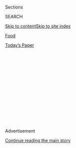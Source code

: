 <div id="app">

<div>

<div>

<div>

<div class="NYTAppHideMasthead css-1q2w90k e1suatyy0">

<div class="section css-ui9rw0 e1suatyy2">

<div class="css-eph4ug er09x8g0">

<div class="css-6n7j50">

</div>

<span class="css-1dv1kvn">Sections</span>

<div class="css-10488qs">

<span class="css-1dv1kvn">SEARCH</span>

</div>

[Skip to content](#site-content)[Skip to site
index](#site-index)

</div>

<div id="masthead-section-label" class="css-1wr3we4 eaxe0e00">

[Food](https://www.nytimes3xbfgragh.onion/section/food)

</div>

<div class="css-10698na e1huz5gh0">

</div>

</div>

<div id="masthead-bar-one" class="section hasLinks css-15hmgas e1csuq9d3">

<div class="css-uqyvli e1csuq9d0">

</div>

<div class="css-1uqjmks e1csuq9d1">

</div>

<div class="css-9e9ivx">

[](https://myaccount.nytimes3xbfgragh.onion/auth/login?response_type=cookie&client_id=vi)

</div>

<div class="css-1bvtpon e1csuq9d2">

[Today’s
Paper](https://www.nytimes3xbfgragh.onion/section/todayspaper)

</div>

</div>

</div>

</div>

<div data-aria-hidden="false">

<div id="site-content" data-role="main">

<div>

<div class="css-1aor85t" style="opacity:0.000000001;z-index:-1;visibility:hidden">

<div class="css-1hqnpie">

<div class="css-epjblv">

<span class="css-17xtcya">[Food](/section/food)</span><span class="css-x15j1o">|</span><span class="css-fwqvlz">Inheriting
the Family
Apron</span>

</div>

<div class="css-k008qs">

<div class="css-1iwv8en">

<span class="css-18z7m18"></span>

<div>

</div>

</div>

<span class="css-1n6z4y">https://nyti.ms/189JBiP</span>

<div class="css-1705lsu">

<div class="css-4xjgmj">

<div class="css-4skfbu" data-role="toolbar" data-aria-label="Social Media Share buttons, Save button, and Comments Panel with current comment count" data-testid="share-tools">

  - 
  - 
  - 
  - 
    
    <div class="css-6n7j50">
    
    </div>

  - 
  - 

</div>

</div>

</div>

</div>

</div>

</div>

<div class="css-13pd83m">

</div>

<div id="top-wrapper" class="css-1sy8kpn">

<div id="top-slug" class="css-l9onyx">

Advertisement

</div>

[Continue reading the main
story](#after-top)

<div class="ad top-wrapper" style="text-align:center;height:100%;display:block;min-height:250px">

<div id="top" class="place-ad" data-position="top" data-size-key="top">

</div>

</div>

<div id="after-top">

</div>

</div>

<div id="sponsor-wrapper" class="css-1hyfx7x">

<div id="sponsor-slug" class="css-19vbshk">

Supported by

</div>

[Continue reading the main
story](#after-sponsor)

<div id="sponsor" class="ad sponsor-wrapper" style="text-align:center;height:100%;display:block">

</div>

<div id="after-sponsor">

</div>

</div>

<div class="css-1vkm6nb ehdk2mb0">

# Inheriting the Family Apron

</div>

<div class="css-79elbk" data-testid="photoviewer-wrapper">

<div class="css-z3e15g" data-testid="photoviewer-wrapper-hidden">

</div>

<div class="css-1a48zt4 ehw59r15" data-testid="photoviewer-children">

![<span class="css-16f3y1r e13ogyst0" data-aria-hidden="true">The Lee
brothers, from left, David, Dennis and Daniel, at Namu Gaji, their San
Francisco restaurant. Cooking was the business that their mother, a
chef, wanted her sons to
escape.</span><span class="css-cnj6d5 e1z0qqy90" itemprop="copyrightHolder"><span class="css-1ly73wi e1tej78p0">Credit...</span><span><span>Noah
Berger for The New York
Times</span></span></span>](https://static01.graylady3jvrrxbe.onion/images/2013/09/11/dining/11GENERATION_SPAN/11GENERATION_SPAN-articleLarge-v3.jpg?quality=75&auto=webp&disable=upscale)

</div>

</div>

<div class="css-xt80pu e12qa4dv0">

<div class="css-18e8msd">

<div class="css-vp77d3 epjyd6m0">

<div class="css-1baulvz">

By [<span class="css-1baulvz last-byline" itemprop="name">Julia
Moskin</span>](https://www.nytimes3xbfgragh.onion/by/julia-moskin)

</div>

</div>

  - Sept. 10,
    2013

  - 
    
    <div class="css-4xjgmj">
    
    <div class="css-d8bdto" data-role="toolbar" data-aria-label="Social Media Share buttons, Save button, and Comments Panel with current comment count" data-testid="share-tools">
    
      - 
      - 
      - 
      - 
        
        <div class="css-6n7j50">
        
        </div>
    
      - 
      - 
    
    </div>
    
    </div>

</div>

</div>

<div class="section meteredContent css-1r7ky0e" name="articleBody" itemprop="articleBody">

<div class="css-1fanzo5 StoryBodyCompanionColumn">

<div class="css-53u6y8">

There are many routes to a cooking career. Not so long ago, military and
prison kitchens were reliable sources of line cooks for American
restaurants. Now the siren song of reality television lures many
recruits to kitchens and culinary schools.

But until recently, very few American chefs were born into the
profession. Even the luminaries who led the American food revolution of
the 1970s and ’80s found their own ways to the stove — through travel,
like Alice Waters, or anthropology, like Rick Bayless. Their parents
were hardly encouraging.

“Cooking was not considered a respectable or profitable profession,”
said Maria Guarnaschelli, an eminent [cookbook
editor](http://www.nytimes3xbfgragh.onion/2006/11/01/dining/01jside.html)
and the mother of Alex Guarnaschelli, who is the chef at
[Butter](http://events.nytimes3xbfgragh.onion/mem/nycreview.html?res=9A00EFD8163EF935A15755C0A9649C8B63),
in Greenwich Village. “We never thought our daughter would be a chef.”

Now, a generation of chefs and entrepreneurs who grew up in the kitchen
are shaping American food.

The sons of pioneering American chefs like Norman Van Aken, Bradley
Ogden and Larry Forgione have grown into their own chef’s whites. Sara
Jenkins, 48, the chef and owner of
[Porsena](http://porsena.com/ "Link to restaurant.") and
[Porchetta](http://www.porchettanyc.com/ "Link to menu.") in the East
Village, trained her palate from childhood by globe-trotting with her
mother, the Mediterranean food expert Nancy Harmon Jenkins.

</div>

</div>

<div class="css-1fanzo5 StoryBodyCompanionColumn">

<div class="css-53u6y8">

Two of the most influential chefs in the Austin, Tex., area are Bryce
Gilmore, of [Barley
Swine](http://barleyswine.com/ "link to restaurant"), and his father,
Jack Gilmore, of [Jack Allen’s
Kitchen](http://www.jackallenskitchen.com/). Bryce, 30, grew up learning
at Jack’s elbow — but today Bryce is coaching Jack, who quit a job as a
corporate chef after 20 years to get back into the kitchen, in modern
culinary arts like curing and cultivating relationships with farmers.

</div>

</div>

<div class="css-79elbk" data-testid="photoviewer-wrapper">

<div class="css-z3e15g" data-testid="photoviewer-wrapper-hidden">

</div>

<div class="css-1a48zt4 ehw59r15" data-testid="photoviewer-children">

![<span class="css-16f3y1r e13ogyst0" data-aria-hidden="true">Maria
Guarnaschelli, the cookbook editor, with her daughter Alex, a chef, at
Butter, Alex’s
restaurant.</span><span class="css-cnj6d5 e1z0qqy90" itemprop="copyrightHolder"><span class="css-1ly73wi e1tej78p0">Credit...</span><span>Joshua
Bright for The New York
Times</span></span>](https://static01.graylady3jvrrxbe.onion/images/2013/09/11/dining/11JPGENERATION1/11JPGENERATION1-articleLarge.jpg?quality=75&auto=webp&disable=upscale)

</div>

</div>

<div class="css-1fanzo5 StoryBodyCompanionColumn">

<div class="css-53u6y8">

Second-generation entrepreneurs like Nicolas Jammet, whose parents, Rita
and André Jammet, owned New York’s elegant La Caravelle, are using their
food knowledge outside the kitchen. Nic, 28, discovered an appetite for
sophisticated, sustainable fast food while still in college; the chain
he founded in 2007 in Washington, D.C.,
[Sweetgreen](http://sweetgreen.com/), just opened its 20th store in the
trendy NoMad hotel in Manhattan.

And some chefs who grew up in less rarefied settings — like [Eddie
Huang](http://www.nytimes3xbfgragh.onion/2013/01/24/fashion/eddie-huang-defies-description.html?pagewanted=all),
31, whose Taiwanese parents ran steak and seafood restaurants around
Orlando, Fla. — are using their own professional kitchens to revisit the
true flavors of their childhoods.

In all these ways, building on the work of food-world pioneers, the next
generation is moving the culinary conversation forward.

</div>

</div>

<div class="css-1fanzo5 StoryBodyCompanionColumn">

<div class="css-53u6y8">

That is, when their mothers will let them into the kitchen.

Maria Guarnaschelli published authoritative cookbooks by writers like
Julie Sahni and Barbara Tropp when most Americans neither knew nor cared
about authentic cooking. But she didn’t teach Alex to cook, because she
couldn’t tolerate messes or mistakes in the kitchen.

“I became a chef in spite of her,” the daughter said, “but I am a
perfectionist because of her, and I couldn’t be a chef without that.”
(Last year, Alex, 44, worked up the courage to write her own cookbook, a
resolutely lighthearted, messy and nonauthoritative book titled
“Old-School Comfort Food.”)

When Dennis Lee, 33, and his brothers, Daniel, 32, and David, 30,
started a business selling hot dogs from a stand in Golden Gate Park,
their Korean-born mother was not enthusiastic. Even though the hot dogs
were organic and garnished with kimchi and gochujang, cooking was the
family business that she wanted her sons to
escape.

</div>

</div>

<div class="css-79elbk" data-testid="photoviewer-wrapper">

<div class="css-z3e15g" data-testid="photoviewer-wrapper-hidden">

</div>

<div class="css-1a48zt4 ehw59r15" data-testid="photoviewer-children">

<div class="css-1xdhyk6 erfvjey0">

<span class="css-1ly73wi e1tej78p0">Image</span>

<div class="css-zjzyr8">

<div data-testid="lazyimage-container" style="height:258.4222222222222px">

</div>

</div>

</div>

<span class="css-16f3y1r e13ogyst0" data-aria-hidden="true">Jack
Gilmore, second from left, and Bryce, his son, both have restaurants in
the Austin, Tex.,
area.</span><span class="css-cnj6d5 e1z0qqy90" itemprop="copyrightHolder"><span class="css-1ly73wi e1tej78p0">Credit...</span><span>Phil
Kline for The New York Times</span></span>

</div>

</div>

<div class="css-1fanzo5 StoryBodyCompanionColumn">

<div class="css-53u6y8">

“We were supposed to be doctors, not hot dog vendors,” said Dennis, who
is now the chef at Namu Gaji in San Francisco, which is owned by all
three brothers.

The whole family had worked long hours at
[Dah-Mee](http://www.dahmee.com/), the popular pan-Asian restaurant in
Natick, Mass., where their mother commanded a regiment of Korean,
Japanese and Thai chefs. She insisted that staples like miso and soy
sauce be made from scratch. Dennis became the kitchen’s key translator
among languages and cuisines. Namu Gaji’s izakaya-style small plates,
like napa cabbage, radish and pluots dressed with tangy ponzu and crisp
seaweed, reflect how the brothers ate; the organic farm they’ve started
reflects how hard they worked.

“I think that secretly or unconsciously, they were training me to stay
in the food business,” Dennis said of his parents. “They instilled in me
this crazy work ethic where I always have to be in the kitchen.”

</div>

</div>

<div class="css-1fanzo5 StoryBodyCompanionColumn">

<div class="css-53u6y8">

Multigenerational restaurants are not a new idea. In Europe, toques are
routinely passed down from father to son to grandson — and in a few
recent cases, like Elena Arzak and Anne-Sophie Pic — from father to
daughter. Restaurant dynasties in the United States include the
[Canlis](http://canlis.com/) family in Seattle, [the
Bastianichs](http://bandbhg.com/our_restaurants.cfm) in New York and the
prolific [Pappas family](http://www.pappas.com/home/) in the Southwest,
who have birthed about 80 restaurants: Pappas Bros. Steakhouse,
Pappadeaux Seafood Kitchen, Pappasito’s Cantina and more. But in those
clans, business responsibilities are passed down, not culinary
inspiration.

Chefs who grow up in working kitchens have both advantages and
disadvantages.

“I’d call it a gifted curse, or a cursed gift,” said Marc Forgione, 34,
whose father, Larry Forgione, was one of the first chefs to put regional
American cooking on the fine-dining map, at his Manhattan restaurant [An
American
Place](http://events.nytimes3xbfgragh.onion/mem/nycreview.html?res=9C02E0D61E39F93BA2575BC0A96F958260),
which opened in 1983.

Marc grew up not in Manhattan but on Long Island; he worked in the
kitchen part time for pocket money, but never planned to become a chef.
“I didn’t know my father was a celebrity chef,” he said. “That didn’t
even exist at the time. I knew I liked food — my mother is a great cook
— and I knew my father’s job meant that he worked long hours and
wasn’t home a lot. It didn’t seem like a great professional
choice.”

</div>

</div>

<div class="css-79elbk" data-testid="photoviewer-wrapper">

<div class="css-z3e15g" data-testid="photoviewer-wrapper-hidden">

</div>

<div class="css-1a48zt4 ehw59r15" data-testid="photoviewer-children">

<div class="css-1xdhyk6 erfvjey0">

<span class="css-1ly73wi e1tej78p0">Image</span>

<div class="css-zjzyr8">

<div data-testid="lazyimage-container" style="height:238.44444444444443px">

</div>

</div>

</div>

<span class="css-16f3y1r e13ogyst0" data-aria-hidden="true">Marc
Forgione keeps a photo of his father at his
restaurant.</span><span class="css-cnj6d5 e1z0qqy90" itemprop="copyrightHolder"><span class="css-1ly73wi e1tej78p0">Credit...</span><span>Brian
Harkin for The New York Times</span></span>

</div>

</div>

<div class="css-1fanzo5 StoryBodyCompanionColumn">

<div class="css-53u6y8">

It was only later, he said (after college, driving around while
“Appetite for Destruction,” the first Guns N’ Roses album, played on
the car stereo) that he understood how cooking could be a calling. “The
same way a musician uses notes to make a great song, a chef can take a
raw piece of meat and make a great dish,” he said. He plunged in,
working full time for prominent chefs in New York — often, he said, with
more senior cooks watching and waiting for him to fail. “Kitchens are
rough places,” he said. “Everyone has to prove themselves. Being the kid
of a legend makes it harder, not easier.”

In 2004, partly to escape the phrase “Larry Forgione’s son,” he went to
live and work with the influential French chef Michel Guérard, at his
restaurant in a remote corner of Gascony. “It’s in the middle of
nowhere,” Marc said with characteristic bluntness. “I knew no one. I
spoke not one word of French. I just put my head down and worked like
everybody else, 7 a.m. to 11 p.m., for a year.” It was the skills he
gained there, anonymously, he said, that provided the confidence to
return to New York and open his own restaurant.

At the other end of the privilege spectrum, the New York chef Ann
Redding grew up outside Bangkok, in a family where cooking was the only
professional option. Her grandmother raised six daughters alone,
supporting them by growing and selling vegetables from a stall. An aunt
was a cook at the royal palace.

</div>

</div>

<div class="css-1fanzo5 StoryBodyCompanionColumn">

<div class="css-53u6y8">

Ms. Redding’s aunts became skilled cooks at a young age, making snacks
to sell by the roadside; her mother’s specialty was miang kham, a savory
parcel of dried shrimp, chiles, peanuts, lime and coconut, wrapped in
fragrant leaves from the betel nut tree. When she can get fresh betel
leaves, Ms. Redding, 38, serves the dish at [Uncle
Boons](http://www.nytimes3xbfgragh.onion/2013/07/03/dining/reviews/restaurant-review-uncle-boons-in-nolita.html?pagewanted=all),
her restaurant in NoLIta, where she uses her experience in kitchens like
[Daniel](http://www.nytimes3xbfgragh.onion/2013/07/24/dining/reviews/restaurant-review-daniel-on-the-upper-east-side.html?pagewanted=all)
and [Per
Se](http://www.nytimes3xbfgragh.onion/2011/10/12/dining/reviews/per-se-nyc-restaurant-review.html?pagewanted=all)
to evoke the Thai flavors she grew up with.

“It is a romantic memory, sitting with my grandmother while she crushed
herbs with the mortar and pestle, talking about what soup my aunt had
made for the royal family,” she said. “If you’re a kid and you’re around
that obsession with food, it does stay with you.”

For Tom Schlesinger-Guidelli, growing up in the kitchen of the [East
Coast Grill](http://eastcoastgrill.net/) in Cambridge, Mass., gave him
the sense that cooking wasn’t just a job, but a way to change the
world.

</div>

</div>

<div class="css-79elbk" data-testid="photoviewer-wrapper">

<div class="css-z3e15g" data-testid="photoviewer-wrapper-hidden">

</div>

<div class="css-1a48zt4 ehw59r15" data-testid="photoviewer-children">

<div class="css-1xdhyk6 erfvjey0">

<span class="css-1ly73wi e1tej78p0">Image</span>

<div class="css-zjzyr8">

<div data-testid="lazyimage-container" style="height:523.9333333333333px">

</div>

</div>

</div>

<span class="css-16f3y1r e13ogyst0" data-aria-hidden="true">Larry
Forgione, the pioneering
chef.</span><span class="css-cnj6d5 e1z0qqy90" itemprop="copyrightHolder"><span class="css-1ly73wi e1tej78p0">Credit...</span><span>Brian
Harkin for The New York Times</span></span>

</div>

</div>

<div class="css-1fanzo5 StoryBodyCompanionColumn">

<div class="css-53u6y8">

“When he started East Coast Grill, farm-to-table wasn’t a thing,” he
said of Chris Schlesinger, his uncle, who opened the restaurant in 1986.
Mr. Schlesinger embraced an earthy, lively, D.I.Y. approach to cooking
that was revolutionary at the time.

“My great-grandmother made her own soap and grew her own vegetables and
cured her hams and used her own fatback, so he had a basic appreciation
of that stuff built into him,” said Mr. Schlesinger-Guidelli, 30, who
started in the kitchen at the tender age of 5. “And I learned from him
that you don’t let corporations do for you what you can do for
yourself.”

Now, Mr. Schlesinger-Guidelli works at [Island Creek Oyster
Bar](http://islandcreekoysterbar.com/), a deceptively simple place in
Boston that incorporates many of the big ideas about food that his uncle
helped promote.

</div>

</div>

<div class="css-1fanzo5 StoryBodyCompanionColumn">

<div class="css-53u6y8">

The menu is built around local ingredients like lobster, honey, cream,
monkfish, clams and cucumbers, bought directly from the people who
raise, catch or dig them; its owners, Skip Bennett and Shore Gregory,
also own the sustainable [Island Creek
Oysters](http://www.islandcreekoysters.com/) in nearby Duxbury, Mass.,
which supplies many top restaurants in the Northeast; and the company’s
foundation promotes aquaculture as a form of safe global food
production, financing projects like a shellfish hatchery in Zanzibar and
tilapia farms in Haiti.

Mr. Schlesinger-Guidelli didn’t plan on a career in food. But after he
graduated from Kenyon College with a degree in political science, he
found he had little interest in politics. Now, he says, it is both his
upbringing in the kitchen and his education outside it that inform the
work that he wants to do.

“Political science is about motivating larger swaths of people to care
about issues,” he said, “like where their oysters come from.”

</div>

</div>

</div>

<div>

</div>

<div>

</div>

<div>

</div>

<div>

<div id="bottom-wrapper" class="css-1ede5it">

<div id="bottom-slug" class="css-l9onyx">

Advertisement

</div>

[Continue reading the main
story](#after-bottom)

<div id="bottom" class="ad bottom-wrapper" style="text-align:center;height:100%;display:block;min-height:90px">

</div>

<div id="after-bottom">

</div>

</div>

</div>

</div>

</div>

## Site Index

<div>

</div>

## Site Information Navigation

  - [© <span>2020</span> <span>The New York Times
    Company</span>](https://help.nytimes3xbfgragh.onion/hc/en-us/articles/115014792127-Copyright-notice)

<!-- end list -->

  - [NYTCo](https://www.nytco.com/)
  - [Contact
    Us](https://help.nytimes3xbfgragh.onion/hc/en-us/articles/115015385887-Contact-Us)
  - [Work with us](https://www.nytco.com/careers/)
  - [Advertise](https://nytmediakit.com/)
  - [T Brand Studio](http://www.tbrandstudio.com/)
  - [Your Ad
    Choices](https://www.nytimes3xbfgragh.onion/privacy/cookie-policy#how-do-i-manage-trackers)
  - [Privacy](https://www.nytimes3xbfgragh.onion/privacy)
  - [Terms of
    Service](https://help.nytimes3xbfgragh.onion/hc/en-us/articles/115014893428-Terms-of-service)
  - [Terms of
    Sale](https://help.nytimes3xbfgragh.onion/hc/en-us/articles/115014893968-Terms-of-sale)
  - [Site
    Map](https://spiderbites.nytimes3xbfgragh.onion)
  - [Help](https://help.nytimes3xbfgragh.onion/hc/en-us)
  - [Subscriptions](https://www.nytimes3xbfgragh.onion/subscription?campaignId=37WXW)

</div>

</div>

</div>

</div>
